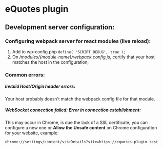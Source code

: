 # eQuotes plugin

## Development server configuration:

### Configuring webpack server for react modules (live reload):
1) Add to wp-config.php ``define( 'SCRIPT_DEBUG', true );``
2) On */modules/{module-name}/webpack.config.js*, certify that your host matches the host in the configuration;

### Common errors:

##### Invalid Host/Origin header errors:

Your host probably doesn't match the webpack config file for that module.

##### WebSocket connection failed: Error in connection establishment:


This may occur in Chrome, is due the lack of a SSL certificate, you can configure a new one or **Allow the Unsafe content** on Chrome configuration for your website, example:

``chrome://settings/content/siteDetails?site=https://equotes-plugin.test``
